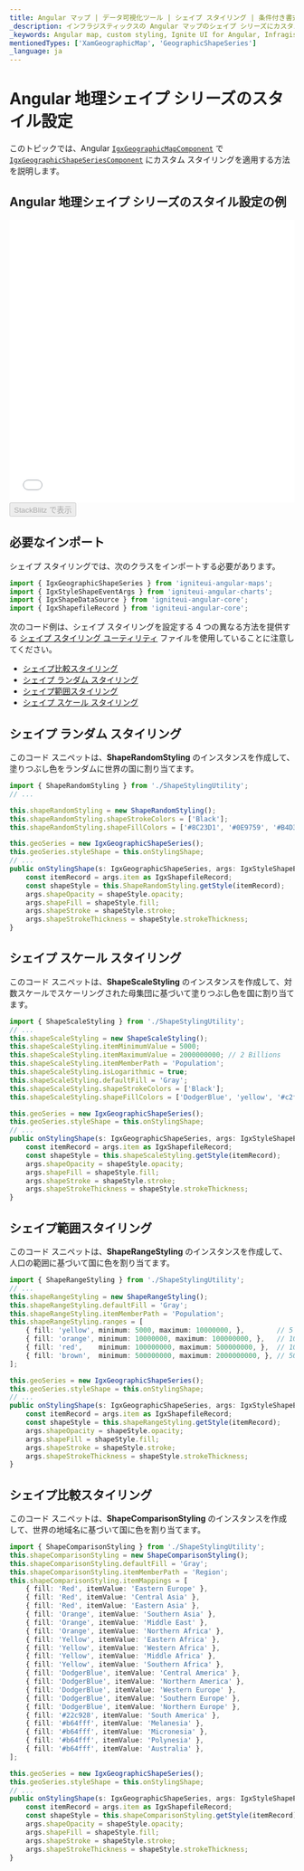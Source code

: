 ```yaml
---
title: Angular マップ | データ可視化ツール | シェイプ スタイリング | 条件付き書式 | インフラジスティックス
_description: インフラジスティックスの Angular マップのシェイプ シリーズにカスタム スタイルを適用する方法について説明します。Ignite UI for Angular マップ チュートリアルを是非お試しください!
_keywords: Angular map, custom styling, Ignite UI for Angular, Infragistics, conditional formatting, shape styling, Angular マップ, カスタム スタイル設定, インフラジスティックス, 条件付き書式, シェイプ スタイリング
mentionedTypes: ['XamGeographicMap', 'GeographicShapeSeries']
_language: ja
---
```


# Angular 地理シェイプ シリーズのスタイル設定

このトピックでは、Angular [`IgxGeographicMapComponent`]({environment:dvApiBaseUrl}/products/ignite-ui-angular/api/docs/typescript/latest/classes/igxgeographicmapcomponent.html) で [`IgxGeographicShapeSeriesComponent`]({environment:dvApiBaseUrl}/products/ignite-ui-angular/api/docs/typescript/latest/classes/igxgeographicshapeseriescomponent.html) にカスタム スタイリングを適用する方法を説明します。

## Angular 地理シェイプ シリーズのスタイル設定の例

<div class="sample-container loading" style="height: 500px">
    <iframe id="geo-map-shape-styling-iframe" src='{environment:dvDemosBaseUrl}/maps/geo-map-shape-styling' width="100%" height="100%" seamless frameBorder="0" onload="onXPlatSampleIframeContentLoaded(this);" alt="Angular 地理シェイプ シリーズのスタイル設定の例"></iframe>
</div>
<div>
    <button data-localize="stackblitz" disabled class="stackblitz-btn" data-iframe-id="geo-map-shape-styling-iframe" data-demos-base-url="{environment:dvDemosBaseUrl}">StackBlitz で表示
    </button>
</div>


<div class="divider--half"></div>

## 必要なインポート

シェイプ スタイリングでは、次のクラスをインポートする必要があります。

```ts
import { IgxGeographicShapeSeries } from 'igniteui-angular-maps';
import { IgxStyleShapeEventArgs } from 'igniteui-angular-charts';
import { IgxShapeDataSource } from 'igniteui-angular-core';
import { IgxShapefileRecord } from 'igniteui-angular-core';
```

次のコード例は、シェイプ スタイリングを設定する 4 つの異なる方法を提供する [シェイプ スタイリング ユーティリティ](geo-map-resources-shape-styling-utility.md) ファイルを使用していることに注意してください。

-   [シェイプ比較スタイリング](#シェイプ比較スタイリング)
-   [シェイプ ランダム スタイリング](#シェイプ-ランダム-スタイリング)
-   [シェイプ範囲スタイリング](#シェイプ範囲スタイリング)
-   [シェイプ スケール スタイリング](#シェイプ-スケール-スタイリング)

## シェイプ ランダム スタイリング

このコード スニペットは、**ShapeRandomStyling** のインスタンスを作成して、塗りつぶし色をランダムに世界の国に割り当てます。

```ts
import { ShapeRandomStyling } from './ShapeStylingUtility';
// ...

this.shapeRandomStyling = new ShapeRandomStyling();
this.shapeRandomStyling.shapeStrokeColors = ['Black'];
this.shapeRandomStyling.shapeFillColors = ['#8C23D1', '#0E9759', '#B4D336', '#F2A464', '#D74545', 'DodgerBlue'];

this.geoSeries = new IgxGeographicShapeSeries();
this.geoSeries.styleShape = this.onStylingShape;
// ...
public onStylingShape(s: IgxGeographicShapeSeries, args: IgxStyleShapeEventArgs) {
    const itemRecord = args.item as IgxShapefileRecord;
    const shapeStyle = this.ShapeRandomStyling.getStyle(itemRecord);
    args.shapeOpacity = shapeStyle.opacity;
    args.shapeFill = shapeStyle.fill;
    args.shapeStroke = shapeStyle.stroke;
    args.shapeStrokeThickness = shapeStyle.strokeThickness;
}
```

## シェイプ スケール スタイリング

このコード スニペットは、**ShapeScaleStyling** のインスタンスを作成して、対数スケールでスケーリングされた母集団に基づいて塗りつぶし色を国に割り当てます。

```ts
import { ShapeScaleStyling } from './ShapeStylingUtility';
// ...
this.shapeScaleStyling = new ShapeScaleStyling();
this.shapeScaleStyling.itemMinimumValue = 5000;
this.shapeScaleStyling.itemMaximumValue = 2000000000; // 2 Billions
this.shapeScaleStyling.itemMemberPath = 'Population';
this.shapeScaleStyling.isLogarithmic = true;
this.shapeScaleStyling.defaultFill = 'Gray';
this.shapeScaleStyling.shapeStrokeColors = ['Black'];
this.shapeScaleStyling.shapeFillColors = ['DodgerBlue', 'yellow', '#c2f542', '#e8c902', '#e8b602', '#e87902', 'brown'];

this.geoSeries = new IgxGeographicShapeSeries();
this.geoSeries.styleShape = this.onStylingShape;
// ...
public onStylingShape(s: IgxGeographicShapeSeries, args: IgxStyleShapeEventArgs) {
    const itemRecord = args.item as IgxShapefileRecord;
    const shapeStyle = this.shapeScaleStyling.getStyle(itemRecord);
    args.shapeOpacity = shapeStyle.opacity;
    args.shapeFill = shapeStyle.fill;
    args.shapeStroke = shapeStyle.stroke;
    args.shapeStrokeThickness = shapeStyle.strokeThickness;
}
```

## シェイプ範囲スタイリング

このコード スニペットは、**ShapeRangeStyling** のインスタンスを作成して、人口の範囲に基づいて国に色を割り当てます。

```ts
import { ShapeRangeStyling } from './ShapeStylingUtility';
// ...
this.shapeRangeStyling = new ShapeRangeStyling();
this.shapeRangeStyling.defaultFill = 'Gray';
this.shapeRangeStyling.itemMemberPath = 'Population';
this.shapeRangeStyling.ranges = [
    { fill: 'yellow', minimum: 5000, maximum: 10000000, },        // 5 K - 10 M
    { fill: 'orange', minimum: 10000000, maximum: 100000000, },   // 10 M - 100 M
    { fill: 'red',    minimum: 100000000, maximum: 500000000, },  // 100 M - 500 M
    { fill: 'brown',  minimum: 500000000, maximum: 2000000000, }, // 500 M - 2 B
];

this.geoSeries = new IgxGeographicShapeSeries();
this.geoSeries.styleShape = this.onStylingShape;
// ...
public onStylingShape(s: IgxGeographicShapeSeries, args: IgxStyleShapeEventArgs) {
    const itemRecord = args.item as IgxShapefileRecord;
    const shapeStyle = this.shapeRangeStyling.getStyle(itemRecord);
    args.shapeOpacity = shapeStyle.opacity;
    args.shapeFill = shapeStyle.fill;
    args.shapeStroke = shapeStyle.stroke;
    args.shapeStrokeThickness = shapeStyle.strokeThickness;
}
```

## シェイプ比較スタイリング

このコード スニペットは、**ShapeComparisonStyling** のインスタンスを作成して、世界の地域名に基づいて国に色を割り当てます。

```ts
import { ShapeComparisonStyling } from './ShapeStylingUtility';
this.shapeComparisonStyling = new ShapeComparisonStyling();
this.shapeComparisonStyling.defaultFill = 'Gray';
this.shapeComparisonStyling.itemMemberPath = 'Region';
this.shapeComparisonStyling.itemMappings = [
    { fill: 'Red', itemValue: 'Eastern Europe' },
    { fill: 'Red', itemValue: 'Central Asia' },
    { fill: 'Red', itemValue: 'Eastern Asia' },
    { fill: 'Orange', itemValue: 'Southern Asia' },
    { fill: 'Orange', itemValue: 'Middle East' },
    { fill: 'Orange', itemValue: 'Northern Africa' },
    { fill: 'Yellow', itemValue: 'Eastern Africa' },
    { fill: 'Yellow', itemValue: 'Western Africa' },
    { fill: 'Yellow', itemValue: 'Middle Africa' },
    { fill: 'Yellow', itemValue: 'Southern Africa' },
    { fill: 'DodgerBlue', itemValue: 'Central America' },
    { fill: 'DodgerBlue', itemValue: 'Northern America' },
    { fill: 'DodgerBlue', itemValue: 'Western Europe' },
    { fill: 'DodgerBlue', itemValue: 'Southern Europe' },
    { fill: 'DodgerBlue', itemValue: 'Northern Europe' },
    { fill: '#22c928', itemValue: 'South America' },
    { fill: '#b64fff', itemValue: 'Melanesia' },
    { fill: '#b64fff', itemValue: 'Micronesia' },
    { fill: '#b64fff', itemValue: 'Polynesia' },
    { fill: '#b64fff', itemValue: 'Australia' },
];

this.geoSeries = new IgxGeographicShapeSeries();
this.geoSeries.styleShape = this.onStylingShape;
// ...
public onStylingShape(s: IgxGeographicShapeSeries, args: IgxStyleShapeEventArgs) {
    const itemRecord = args.item as IgxShapefileRecord;
    const shapeStyle = this.shapeComparisonStyling.getStyle(itemRecord);
    args.shapeOpacity = shapeStyle.opacity;
    args.shapeFill = shapeStyle.fill;
    args.shapeStroke = shapeStyle.stroke;
    args.shapeStrokeThickness = shapeStyle.strokeThickness;
}
```
